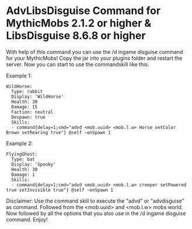 # AdvLibsDisguise Command for MythicMobs 2.1.2 or higher & LibsDisguise 8.6.8 or higher


With help of this command you can use the /d ingame disguise command for your MythicMobs! Copy the jar into your plugins folder and restart the server. Now you can start to use the commandskill like this:

Example 1:

```
WildHorse:
  Type: rabbit
  Display: 'WildHorse'
  Health: 30
  Damage: 15
  Faction: neutral
  Despawn: true
  Skills:
  - command{delay=1;cmd="advd <mob.uuid> <mob.l.w> Horse setColor Brown setRearing true"} @self ~onSpawn 1
```

Example 2:

```
FlyingGhost:
  Type: bat
  Display: 'Spooky'
  Health: 30
  Damage: 1
  Skills:
  - command{delay=1;cmd="advd <mob.uuid> <mob.l.w> creeper setPowered true setInvisible true"} @self ~onSpawn 1
```


Disclaimer: Use the command skill to execute the "advd" or "advdisguise" as command. Followed from the <mob.uuid> and <mob.l.w> mobs world. Now followed by all the options that you also use in the /d ingame disguise command. Enjoy!